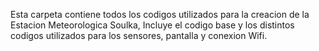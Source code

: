 Esta carpeta contiene todos los codigos utilizados para la creacion de la 
Estacion Meteorologica Soulka, Incluye el codigo base y los distintos codigos 
utilizados para los sensores, pantalla y conexion Wifi.
